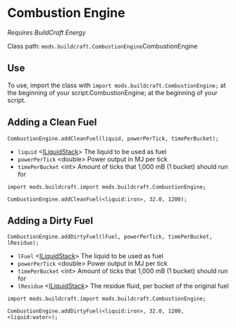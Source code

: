 # Combustion Engine

*Requires BuildCraft Energy*

Class path: `mods.buildcraft.CombustionEngine`CombustionEngine</code>

## Use

To use, import the class with `import mods.buildcraft.CombustionEngine;` at the beginning of your script.CombustionEngine;</code> at the beginning of your script.

## Adding a Clean Fuel

`CombustionEngine.addCleanFuel(liquid, powerPerTick, timePerBucket);`

- `liquid` <[ILiquidStack](/vanilla/api/liquids/ILiquidStack)> The liquid to be used as fuel
- `powerPerTick` &lt;double> Power output in MJ per tick
- `timePerBucket` &lt;int> Amount of ticks that 1,000 mB (1 bucket) should run for

```zenscript
import mods.buildcraft.import mods.buildcraft.CombustionEngine;

CombustionEngine.addCleanFuel(<liquid:iron>, 32.0, 1200);
```

## Adding a Dirty Fuel

`CombustionEngine.addDirtyFuel(lFuel, powerPerTick, timePerBucket, lResidue);`

- `lFuel` <[ILiquidStack](/vanilla/api/liquids/ILiquidStack)> The liquid to be used as fuel
- `powerPerTick` &lt;double> Power output in MJ per tick
- `timePerBucket` &lt;int> Amount of ticks that 1,000 mB (1 bucket) should run for
- `lResidue` <[ILiquidStack](/vanilla/api/liquids/ILiquidStack)> The residue fluid, per bucket of the original fuel

```zenscript
import mods.buildcraft.import mods.buildcraft.CombustionEngine;

CombustionEngine.addDirtyFuel(<liquid:iron>, 32.0, 1200, <liquid:water>);
```
